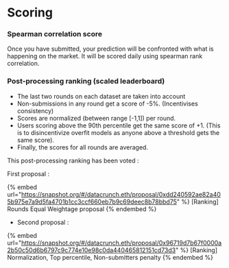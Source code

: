 # Scoring

### Spearman correlation score

Once you have submitted, your prediction will be confronted with what is happening on the market. It will be scored daily using spearman rank correlation.&#x20;



### Post-processing ranking (scaled leaderboard)

* The last two rounds on each dataset are taken into account
* Non-submissions in any round get a score of -5%. (Incentivises consistency)
* Scores are normalized (between range \[-1,1]) per round.
* Users scoring above the 90th percentile get the same score of +1. (This is to disincentivize overfit models as anyone above a threshold gets the same score).
* Finally, the scores for all rounds are averaged.



This post-processing ranking has been voted :

First proposal :&#x20;

{% embed url="https://snapshot.org/#/datacrunch.eth/proposal/0xdd240592ae82a405b975e7a9d5fa4701b1cc3ccf660eb7b9c69deec8b78bbd75" %}
\[Ranking] Rounds Equal Weightage proposal
{% endembed %}

* Second proposal :&#x20;

{% embed url="https://snapshot.org/#/datacrunch.eth/proposal/0x96719d7b67f0000a2b50c50d6b6797c9c774e10e98c0da440465812151cd73d3" %}
\[Ranking] Normalization, Top percentile, Non-submitters penalty
{% endembed %}
